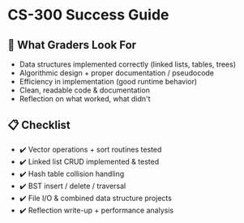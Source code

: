 # CS-300 Success Guide

## 🎯 What Graders Look For

- Data structures implemented correctly (linked lists, tables, trees)  
- Algorithmic design + proper documentation / pseudocode  
- Efficiency in implementation (good runtime behavior)  
- Clean, readable code & documentation  
- Reflection on what worked, what didn't  

## 📋 Checklist

- ✔️ Vector operations + sort routines tested  
- ✔️ Linked list CRUD implemented & tested  
- ✔️ Hash table collision handling  
- ✔️ BST insert / delete / traversal  
- ✔️ File I/O & combined data structure projects  
- ✔️ Reflection write-up + performance analysis  
